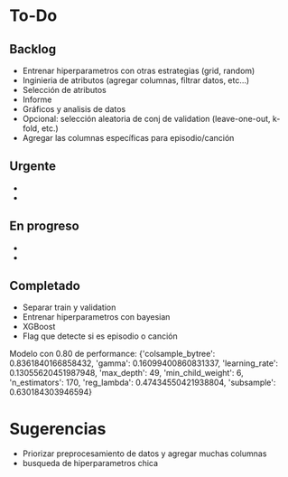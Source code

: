 # To-Do

## Backlog

- Entrenar hiperparametros con otras estrategias (grid, random)
- Inginieria de atributos (agregar columnas, filtrar datos, etc...)
- Selección de atributos
- Informe
- Gráficos y analisis de datos
- Opcional: selección aleatoria de conj de validation (leave-one-out, k-fold, etc.)
- Agregar las columnas específicas para episodio/canción

## Urgente
- 
-

## En progreso
-
-

## Completado
- Separar train y validation
- Entrenar hiperparametros con bayesian
- XGBoost
- Flag que detecte si es episodio o canción

Modelo con 0.80 de performance:
{'colsample_bytree': 0.8361840166858432, 'gamma': 0.16099400860831337, 'learning_rate': 0.13055620451987948, 'max_depth': 49, 'min_child_weight': 6, 'n_estimators': 170, 'reg_lambda': 0.47434550421938804, 'subsample': 0.630184303946594}


# Sugerencias

* Priorizar preprocesamiento de datos y agregar muchas columnas
* busqueda de hiperparametros chica
